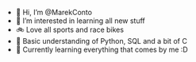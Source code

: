 - 👋 Hi, I’m @MarekConto
- 👀 I’m interested in learning all new stuff
- 🚲 Love all sports and race bikes
- 🤔 Basic understanding of Python, SQL and a bit of C
- 🌱 Currently learning everything that comes by me :D
